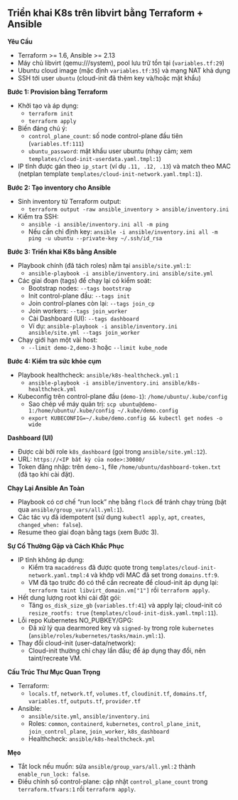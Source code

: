 ## Triển khai K8s trên libvirt bằng Terraform + Ansible

**Yêu Cầu**
- Terraform >= 1.6, Ansible >= 2.13
- Máy chủ libvirt (qemu:///system), pool lưu trữ tồn tại (`variables.tf:29`)
- Ubuntu cloud image (mặc định `variables.tf:35`) và mạng NAT khả dụng
- SSH tới user `ubuntu` (cloud-init đã thêm key và/hoặc mật khẩu)

**Bước 1: Provision bằng Terraform**
- Khởi tạo và áp dụng:
  - `terraform init`
  - `terraform apply`
- Biến đáng chú ý:
  - `control_plane_count`: số node control-plane đầu tiên (`variables.tf:111`)
  - `ubuntu_password`: mật khẩu user ubuntu (nhạy cảm; xem `templates/cloud-init-userdata.yaml.tmpl:1`)
- IP tĩnh được gán theo `ip_start` (ví dụ `.11, .12, .13`) và match theo MAC (netplan template `templates/cloud-init-network.yaml.tmpl:1`).

**Bước 2: Tạo inventory cho Ansible**
- Sinh inventory từ Terraform output:
  - `terraform output -raw ansible_inventory > ansible/inventory.ini`
- Kiểm tra SSH:
  - `ansible -i ansible/inventory.ini all -m ping`
  - Nếu cần chỉ định key: `ansible -i ansible/inventory.ini all -m ping -u ubuntu --private-key ~/.ssh/id_rsa`

**Bước 3: Triển khai K8s bằng Ansible**
- Playbook chính (đã tách roles) nằm tại `ansible/site.yml:1`:
  - `ansible-playbook -i ansible/inventory.ini ansible/site.yml`
- Các giai đoạn (tags) để chạy lại có kiểm soát:
  - Bootstrap nodes: `--tags bootstrap`
  - Init control-plane đầu: `--tags init`
  - Join control-planes còn lại: `--tags join_cp`
  - Join workers: `--tags join_worker`
  - Cài Dashboard (UI): `--tags dashboard`
  - Ví dụ: `ansible-playbook -i ansible/inventory.ini ansible/site.yml --tags join_worker`
- Chạy giới hạn một vài host:
  - `--limit demo-2,demo-3` hoặc `--limit kube_node`

**Bước 4: Kiểm tra sức khỏe cụm**
- Playbook healthcheck: `ansible/k8s-healthcheck.yml:1`
  - `ansible-playbook -i ansible/inventory.ini ansible/k8s-healthcheck.yml`
- Kubeconfig trên control-plane đầu (`demo-1`): `/home/ubuntu/.kube/config`
  - Sao chép về máy quản trị: `scp ubuntu@demo-1:/home/ubuntu/.kube/config ~/.kube/demo.config`
  - `export KUBECONFIG=~/.kube/demo.config && kubectl get nodes -o wide`

**Dashboard (UI)**
- Được cài bởi role `k8s_dashboard` (gọi trong `ansible/site.yml:12`).
- URL: `https://<IP bất kỳ của node>:30080/`
- Token đăng nhập: trên `demo-1`, file `/home/ubuntu/dashboard-token.txt` (đã tạo khi cài đặt).

**Chạy Lại Ansible An Toàn**
- Playbook có cơ chế “run lock” nhẹ bằng `flock` để tránh chạy trùng (bật qua `ansible/group_vars/all.yml:1`).
- Các tác vụ đã idempotent (sử dụng `kubectl apply`, `apt`, `creates`, `changed_when: false`).
- Resume theo giai đoạn bằng tags (xem Bước 3).

**Sự Cố Thường Gặp và Cách Khắc Phục**
- IP tĩnh không áp dụng:
  - Kiểm tra `macaddress` đã được quote trong `templates/cloud-init-network.yaml.tmpl:4` và khớp với MAC đã set trong `domains.tf:9`.
  - VM đã tạo trước đó có thể cần recreate để cloud-init áp dụng lại: `terraform taint libvirt_domain.vm["1"]` rồi `terraform apply`.
- Hết dung lượng root khi cài đặt gói:
  - Tăng `os_disk_size_gb` (`variables.tf:41`) và apply lại; cloud-init có `resize_rootfs: true` (`templates/cloud-init-disk.yaml.tmpl:11`).
- Lỗi repo Kubernetes NO_PUBKEY/GPG:
  - Đã xử lý qua dearmored key và `signed-by` trong role `kubernetes` (`ansible/roles/kubernetes/tasks/main.yml:1`).
- Thay đổi cloud-init (user-data/network):
  - Cloud-init thường chỉ chạy lần đầu; để áp dụng thay đổi, nên taint/recreate VM.

**Cấu Trúc Thư Mục Quan Trọng**
- Terraform:
  - `locals.tf`, `network.tf`, `volumes.tf`, `cloudinit.tf`, `domains.tf`, `variables.tf`, `outputs.tf`, `provider.tf`
- Ansible:
  - `ansible/site.yml`, `ansible/inventory.ini`
  - Roles: `common`, `containerd`, `kubernetes`, `control_plane_init`, `join_control_plane`, `join_worker`, `k8s_dashboard`
  - Healthcheck: `ansible/k8s-healthcheck.yml`

**Mẹo**
- Tắt lock nếu muốn: sửa `ansible/group_vars/all.yml:2` thành `enable_run_lock: false`.
- Điều chỉnh số control-plane: cập nhật `control_plane_count` trong `terraform.tfvars:1` rồi `terraform apply`.

